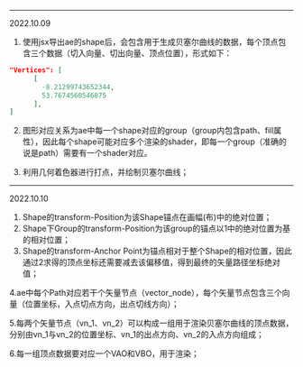
---
2022.10.09
1. 使用jsx导出ae的shape后，会包含用于生成贝塞尔曲线的数据，每个顶点包含三个数据（切入向量、切出向量、顶点位置），形式如下：
```json
"Vertices": [
      [
        -8.21299743652344,
        53.7674560546875
      ],
]
```
2. 图形对应关系为ae中每一个shape对应的group（group内包含path、fill属性），因此每个shape可能对应多个渲染的shader，即每一个group（准确的说是path）需要有一个shader对应。

3. 利用几何着色器进行打点，并绘制贝塞尔曲线；

---
2022.10.10
1. Shape的transform-Position为该Shape锚点在画幅(布)中的绝对位置；
2. Shape下Group的transform-Position为该group的锚点以1中的绝对位置为基的相对位置；
3. Shape的transform-Anchor Point为锚点相对于整个Shape的相对位置，因此通过2求得的顶点坐标还需要减去该偏移值，得到最终的矢量路径坐标绝对值；

4.ae中每个Path对应若干个矢量节点（vector_node），每个矢量节点包含三个向量（位置坐标，入点切点方向，出点切线方向）；

5.每两个矢量节点（vn_1、vn_2）可以构成一组用于渲染贝塞尔曲线的顶点数据，分别由vn_1与vn_2的位置坐标、vn_1的出点方向、vn_2的入点方向组成；

6.每一组顶点数据要对应一个VAO和VBO，用于渲染；

